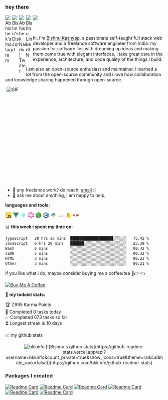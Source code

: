 ### hey there 

<a href="https://www.instagram.com/abhisheknaiidu/">
  <img align="left" alt="Abhishek's Instagram" width="22px" src="https://raw.githubusercontent.com/hussainweb/hussainweb/main/icons/instagram.png" />
</a>
<a href="">
  <img align="left" alt="Bishnu's Discord" width="22px" src="https://raw.githubusercontent.com/peterthehan/peterthehan/master/assets/discord.svg" />
</a>
<a href="https://twitter.com/abhisheknaiidu">
  <img align="left" alt="Abhishek Naidu | Twitter" width="22px" src="https://raw.githubusercontent.com/peterthehan/peterthehan/master/assets/twitter.svg" />
</a>
<a href="https://www.linkedin.com/in/bishnu-kashyap/">
  <img align="left" alt="Bishnu LinkedIN" width="22px" src="https://raw.githubusercontent.com/peterthehan/peterthehan/master/assets/linkedin.svg" />
</a>

![](https://visitor-badge.glitch.me/badge?page_id=abhisheknaiidu.abhisheknaiidu)

<br />

hi, i'm [Bishnu Kashyap](https://abhishknads.me/), a passionate self-taught full stack web developer and a freelance software engineer from india. my passion for software lies with dreaming up ideas and making them come true with elegant interfaces. i take great care in the experience, architecture, and code quality of the things I build.

i am also an open-source enthusiast and maintainer. i learned a lot from the open-source community and i love how collaboration and knowledge sharing happened through open-source.


  <img align="right" alt="GIF" src="https://github.com/abhisheknaiidu/abhisheknaiidu/blob/master/code.gif?raw=true" width="500" height="320" />
  
- 💼 any freelance work? do reach, [email](mailto:abhishek.naidu@cred.club) :)
- 💬 ask me about anything, i am happy to help;

**languages and tools:**  

<code><img height="20" src="https://raw.githubusercontent.com/github/explore/80688e429a7d4ef2fca1e82350fe8e3517d3494d/topics/javascript/javascript.png"></code>
<code><img height="20" src="https://raw.githubusercontent.com/github/explore/80688e429a7d4ef2fca1e82350fe8e3517d3494d/topics/vue/vue.png"></code>
<code><img height="20" src="https://raw.githubusercontent.com/github/explore/80688e429a7d4ef2fca1e82350fe8e3517d3494d/topics/react/react.png"></code>
<code><img height="20" src="https://raw.githubusercontent.com/github/explore/5c058a388828bb5fde0bcafd4bc867b5bb3f26f3/topics/graphql/graphql.png"></code>
<code><img height="20" src="https://raw.githubusercontent.com/github/explore/80688e429a7d4ef2fca1e82350fe8e3517d3494d/topics/nodejs/nodejs.png"></code>
<code><img height="20" src="https://raw.githubusercontent.com/github/explore/80688e429a7d4ef2fca1e82350fe8e3517d3494d/topics/cpp/cpp.png"></code>
<code><img height="20" src="https://raw.githubusercontent.com/github/explore/80688e429a7d4ef2fca1e82350fe8e3517d3494d/topics/python/python.png"></code>
<code><img height="20" src="https://raw.githubusercontent.com/github/explore/80688e429a7d4ef2fca1e82350fe8e3517d3494d/topics/mysql/mysql.png"></code>
<code><img height="20" src="https://raw.githubusercontent.com/github/explore/80688e429a7d4ef2fca1e82350fe8e3517d3494d/topics/firebase/firebase.png"></code>
<code><img height="20" src="https://raw.githubusercontent.com/github/explore/80688e429a7d4ef2fca1e82350fe8e3517d3494d/topics/git/git.png"></code>

📊 **this week i spent my time on:**
<!--START_SECTION:waka-->

```text
TypeScript   20 hrs 26 mins  ███████████████████░░░░░░   75.42 %
JavaScript   6 hrs 20 mins   ██████░░░░░░░░░░░░░░░░░░░   23.39 %
Bash         6 mins          ░░░░░░░░░░░░░░░░░░░░░░░░░   00.42 %
JSON         5 mins          ░░░░░░░░░░░░░░░░░░░░░░░░░   00.32 %
HTML         3 mins          ░░░░░░░░░░░░░░░░░░░░░░░░░   00.23 %
Other        3 mins          ░░░░░░░░░░░░░░░░░░░░░░░░░   00.21 %
```

<!--END_SECTION:waka-->

if you like what i do, maybe consider buying me a coffee/tea 🥺👉👈

<a href="https://www.buymeacoffee.com/abhisheknaiidu" target="_blank"><img src="https://cdn.buymeacoffee.com/buttons/v2/default-red.png" alt="Buy Me A Coffee" width="150" ></a>

🚧 **my todoist stats:**
<!-- TODO-IST:START -->
🏆  7,995 Karma Points           
🌸  Completed 0 tasks today           
✅  Completed 673 tasks so far           
⏳  Longest streak is 10 days
<!-- TODO-IST:END -->


📈 my github stats

<p align="center"> <img src="https://github-readme-stats.vercel.app/api?username=bkkinfo&show_icons=true&theme=gotham" alt="bkkinfo" />
[![Bishnu's github stats](https://github-readme-stats.vercel.app/api?username=bkkinfo&count_private=true&show_icons=true&theme=radical&hide_rank=false)](https://github.com/bkkinfo/github-readme-stats)
  
  
### Packages I created
[![Readme Card](https://github-readme-stats.vercel.app/api/pin/?username=bkkinfo&repo=data-science-template)](https://github.com/bkkinfo/data-science-template) 
[![Readme Card](https://github-readme-stats.vercel.app/api/pin/?username=bkkinfo&repo=analyze_github_feed)](https://github.com/bkkinfo/analyze_github_feed)
[![Readme Card](https://github-readme-stats.vercel.app/api/pin/?username=bkkinfo&repo=top-github-scraper)](https://github.com/bkkinfo/top-github-scraper) 
[![Readme Card](https://github-readme-stats.vercel.app/api/pin/?username=bkkinfo&repo=python_snippet)](https://github.com/bkkinfo/python_snippet)
[![Readme Card](https://github-readme-stats.vercel.app/api/pin/?username=bkkinfo&repo=same-stats-different-graphs)](https://github.com/bkkinfo/same-stats-different-graphs)
[![Readme Card](https://github-readme-stats.vercel.app/api/pin/?username=bkkinfo&repo=rich-dataframe)](https://github.com/bkkinfo/rich-dataframe)
